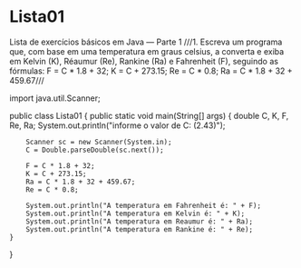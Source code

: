 # Lista01
Lista de exercícios básicos em Java — Parte 1
///1. Escreva um programa que, com base em uma temperatura em graus celsius, a converta e exiba em Kelvin (K), Réaumur (Re), Rankine (Ra) e Fahrenheit (F), seguindo as fórmulas: F = C * 1.8 + 32; K = C + 273.15; Re = C * 0.8; Ra = C * 1.8 + 32 + 459.67///

import java.util.Scanner;

public class Lista01 {
    public static void main(String[] args) {
        double C, K, F, Re, Ra;
        System.out.println("informe o valor de C: (2.43)");
        
        Scanner sc = new Scanner(System.in);
        C = Double.parseDouble(sc.next());

        F = C * 1.8 + 32;
        K = C + 273.15;
        Ra = C * 1.8 + 32 + 459.67;
        Re = C * 0.8;

        System.out.println("A temperatura em Fahrenheit é: " + F);
        System.out.println("A temperatura em Kelvin é: " + K);
        System.out.println("A temperatura em Reaumur é: " + Ra);
        System.out.println("A temperatura em Rankine é: " + Re);
    }

}

